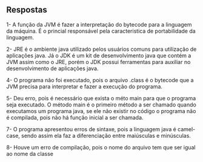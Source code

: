 ## Respostas

1- A função da JVM é fazer a interpretação do bytecode para a linguagem da máquina. É o princial responsável pela caracteristica de portabilidade da linguagem. 

2- JRE é o ambiente java utilizado pelos usuários comuns para utilização de aplicações java. Já o JDK é um kit de desenvolvimento java que contém a JVM assim como o JRE, porém o JDK possui ferramentas para auxiliar no desenvolvimento de aplicações java. 

4- O programa não foi executado, pois o arquivo .class é o bytecode que a JVM precisa para interpretar e fazer a execução do programa. 

5- Deu erro, pois é necessário que exista o méto main para que o programa seja executado. O método main é o primeiro método a ser chamado quando executamos um programa java, se ele não existir no código o programa não é compilada, pois não há função inicial a ser chamada.

7- O programa apresentou erros de sintaxe, pois a linguagem java é camel-case, sendo assim ela faz a diferenciação entre maiúsculas e minúsculas. 

8- Houve um erro de compilação, pois o nome do arquivo tem que ser igual ao nome da classe
